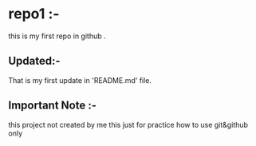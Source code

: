 # repo1 :-
this is my first repo in github .

## Updated:-
That is my first update in 'README.md' file.

## Important Note :-
this project not created by me this just for practice how to use git&github only 
